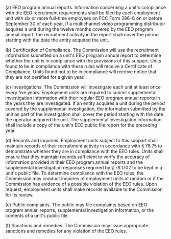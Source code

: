 (a) EEO program annual reports. Information concerning a unit's compliance with the EEO recruitment requirements shall be filed by each employment unit with six or more full-time employees on FCC Form 396-C on or before September 30 of each year. If a multichannel video programming distributor acquires a unit during the twelve months covered by the EEO program annual report, the recruitment activity in the report shall cover the period starting with the date the entity acquired the unit.

(b) Certification of Compliance. The Commission will use the recruitment information submitted on a unit's EEO program annual report to determine whether the unit is in compliance with the provisions of this subpart. Units found to be in compliance with these rules will receive a Certificate of Compliance. Units found not to be in compliance will receive notice that they are not certified for a given year.
              

(c) Investigations. The Commission will investigate each unit at least once every five years. Employment units are required to submit supplemental investigation information with their regular EEO program annual reports in the years they are investigated. If an entity acquires a unit during the period covered by the supplemental investigation, the information submitted by the unit as part of the investigation shall cover the period starting with the date the operator acquired the unit. The supplemental investigation information shall include a copy of the unit's EEO public file report for the preceding year.

(d) Records and inquiries. Employment units subject to this subpart shall maintain records of their recruitment activity in accordance with § 76.75 to demonstrate whether they are in compliance with the EEO rules. Units shall ensure that they maintain records sufficient to verify the accuracy of information provided in their EEO program annual reports and the supplemental investigation responses required by § 76.1702 to be kept in a unit's public file. To determine compliance with the EEO rules, the Commission may conduct inquiries of employment units at random or if the Commission has evidence of a possible violation of the EEO rules. Upon request, employment units shall make records available to the Commission for its review.

(e) Public complaints. The public may file complaints based on EEO program annual reports, supplemental investigation information, or the contents of a unit's public file.

(f) Sanctions and remedies. The Commission may issue appropriate sanctions and remedies for any violation of the EEO rules.

